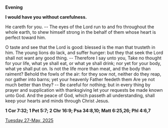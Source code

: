 **Evening**

**I would have you without carefulness.**
 
He careth for you. -- The eyes of the Lord run to and fro throughout the whole earth, to shew himself strong in the behalf of them whose heart is perfect toward him.
 
O taste and see that the Lord is good: blessed is the man that trusteth in him. The young lions do lack, and suffer hunger: but they that seek the Lord shall not want any good thing. -- Therefore I say unto you, Take no thought for your life, what ye shall eat, or what ye shall drink; nor yet for your body, what ye shall put on. Is not the life more than meat, and the body than raiment? Behold the fowls of the air: for they sow not, neither do they reap, nor gather into barns; yet your heavenly Father feedeth them Are ye not much better than they? -- Be careful for nothing; but in every thing by prayer and supplication with thanksgiving let your requests be made known unto God. And the peace of God, which passeth all understanding, shall keep your hearts and minds through Christ Jesus.  

**1 Cor 7:32; 1 Pet 5:7; 2 Chr 16:9; Psa 34:8,10; Matt 6:25,26; Phl 4:6,7**

[Tuesday 27-May, 2025](https://t.me/daily_light)
